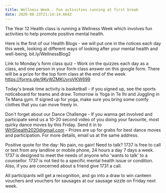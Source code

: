 ```yaml
---
title: Wellness Week - Fun activities running at first break
date: 2020-08-23T21:14:14.664Z
---
```

The Year 12 Health class is running a Wellness Week which involves fun activities to help promote positive mental health. 

Here is the first of our Health Blogs - we will put one in the notices each day this week, looking at different ways of looking after your mental health and well-being. bit.ly/WellnessBlog2

Link to Monday's form class quiz - Work on the quizzes each day as a class, and one person in your form class answer on this google form. There will be a prize for the top form class at the end of the week https://forms.gle/9KyWZMKUyroVKW699

Today's break time activity is basketball - if you signed up, see the sports noticeboard for teams and draw. Tomorrow is Yoga in Te Ihi and Juggling in Te Mana gym. If signed up for yoga, make sure you bring some comfy clothes that you can move freely in.

Don't forget about our Dance Challenge - If you wanna get involved and participate send us a 10-20 second video of you doing your favourite, most quirky dance moves by this Friday. Send it in to WHShealth2020@gmail.com - Prizes are up for grabs for best dance moves and participation. For more details, email us at the same address.

Positive quote for the day: No pain, no gain!
Need to talk? 1737 is free to call or text from any landline or mobile phone, 24 hours a day 7 days a week. 1737 is designed to meet the needs of anyone who 'wants to talk' to a counsellor. 1737 is not tied to a specific mental health issue or condition. Also, if you are concerned about a friend give 1731 a call.

All participants will get a recognition, and go into a draw to win canteen vouchers and vouchers for sausages at our sausage sizzle on Friday next week.